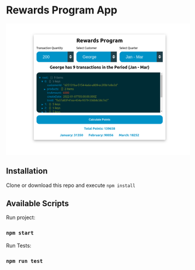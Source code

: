 # Rewards Program App

![Screenshot](Screenshot.png)


## Installation

Clone or download this repo and execute `npm install`
## Available Scripts

Run project:

### `npm start`

Run Tests:

### `npm run test`

